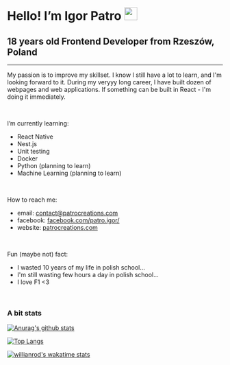 # Hello! I’m Igor Patro  <img src="https://github.com/TheDudeThatCode/TheDudeThatCode/blob/master/Assets/Hi.gif" width="30px">

## 18 years old Frontend Developer from Rzeszów, Poland

---

My passion is to improve my skillset. I know I still have a lot to learn, and I'm looking forward to it. During my veryyy long career, I have built dozen of webpages and web applications. If something can be built in React - I'm doing it immediately.

<br/>

I’m currently learning:
 - React Native
 - Nest.js
 - Unit testing
 - Docker
 - Python (planning to learn)
 - Machine Learning (planning to learn)

<br/>

How to reach me: 
 - email: contact@patrocreations.com
 - facebook: [facebook.com/patro.igor/](https://facebook.com/patro.igor/)
 - website: [patrocreations.com](https://patrocreations.com)

<br/>

Fun (maybe not) fact: 
 - I wasted 10 years of my life in polish school...
 - I'm still wasting few hours a day in polish school...
 - I love F1 <3

<br/>

### A bit stats

[![Anurag's github stats](https://github-readme-stats.vercel.app/api?username=IgorPatro&theme=dracula&show_icons=true&hide=stars,issues,contribs&count_private=true&include_all_commits=true)](https://github.com/anuraghazra/github-readme-stats)

[![Top Langs](https://github-readme-stats.vercel.app/api/top-langs/?username=IgorPatro&theme=dracula&show_icons=true&langs_count=10)](https://github.com/anuraghazra/github-readme-stats)

[![willianrod's wakatime stats](https://github-readme-stats.vercel.app/api/wakatime?username=IgorPatro&theme=dracula&v=2)](https://github.com/anuraghazra/github-readme-stats)

